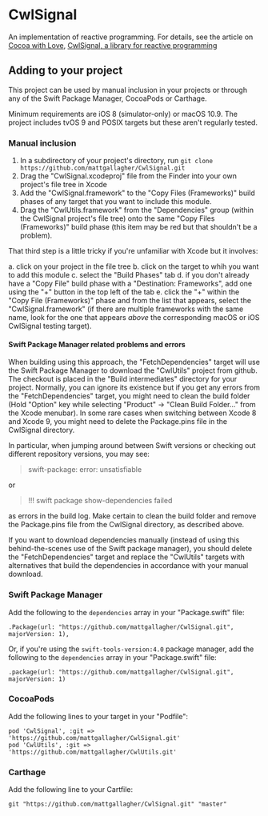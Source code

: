# CwlSignal

An implementation of reactive programming. For details, see the article on [Cocoa with Love](https://cocoawithlove.com), [CwlSignal, a library for reactive programming](https://cocoawithlove.com/blog/cwlsignal.html)

## Adding to your project

This project can be used by manual inclusion in your projects or through any of the Swift Package Manager, CocoaPods or Carthage.

Minimum requirements are iOS 8 (simulator-only) or macOS 10.9. The project includes tvOS 9 and POSIX targets but these aren't regularly tested.

### Manual inclusion

1. In a subdirectory of your project's directory, run `git clone https://github.com/mattgallagher/CwlSignal.git`
2. Drag the "CwlSignal.xcodeproj" file from the Finder into your own project's file tree in Xcode
3. Add the "CwlSignal.framework" to the "Copy Files (Frameworks)" build phases of any target that you want to include this module.
4. Drag the "CwlUtils.framework" from the "Dependencies" group (within the CwlSignal project's file tree) onto the same "Copy Files (Frameworks)" build phase (this item may be red but that shouldn't be a problem).

That third step is a little tricky if you're unfamiliar with Xcode but it involves:

a. click on your project in the file tree
b. click on the target to whih you want to add this module
c. select the "Build Phases" tab
d. if you don't already have a "Copy File" build phase with a "Destination: Frameworks", add one using the "+" button in the top left of the tab
e. click the "+" within the "Copy File (Frameworks)" phase and from the list that appears, select the "CwlSignal.framework" (if there are multiple frameworks with the same name, look for the one that appears *above* the corresponding macOS or iOS CwlSignal testing target).

#### Swift Package Manager related problems and errors

When building using this approach, the "FetchDependencies" target will use the Swift Package Manager to download the "CwlUtils" project from github. The checkout is placed in the "Build intermediates" directory for your project. Normally, you can ignore its existence but if you get any errors from the "FetchDependencies" target, you might need to clean the build folder (Hold "Option" key while selecting "Product" &rarr; "Clean Build Folder..." from the Xcode menubar). In some rare cases when switching between Xcode 8 and Xcode 9, you might need to delete the Package.pins file in the CwlSignal directory.

In particular, when jumping around between Swift versions or checking out different repository versions, you may see:

> swift-package: error: unsatisfiable

or

> !!! swift package show-dependencies failed

as errors in the build log. Make certain to clean the build folder and remove the Package.pins file from the CwlSignal directory, as described above.

If you want to download dependencies manually (instead of using this behind-the-scenes use of the Swift package manager), you should delete the "FetchDependencies" target and replace the "CwlUtils" targets with alternatives that build the dependencies in accordance with your manual download.

### Swift Package Manager

Add the following to the `dependencies` array in your "Package.swift" file:

    .Package(url: "https://github.com/mattgallagher/CwlSignal.git", majorVersion: 1),

Or, if you're using the `swift-tools-version:4.0` package manager, add the following to the `dependencies` array in your "Package.swift" file:

    .package(url: "https://github.com/mattgallagher/CwlSignal.git", majorVersion: 1)

### CocoaPods

Add the following lines to your target in your "Podfile":

    pod 'CwlSignal', :git => 'https://github.com/mattgallagher/CwlSignal.git'
    pod 'CwlUtils', :git => 'https://github.com/mattgallagher/CwlUtils.git'

### Carthage

Add the following line to your Cartfile:

    git "https://github.com/mattgallagher/CwlSignal.git" "master"
